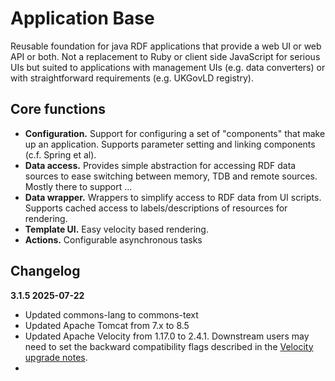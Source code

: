 # Application Base

Reusable foundation for java RDF applications that provide a web UI or web API or both. Not a replacement to Ruby or client side JavaScript for serious UIs but suited to applications with management UIs (e.g. data converters) or with straightforward requirements (e.g. UKGovLD registry).

## Core functions

   * **Configuration.** Support for configuring a set of "components" that make up an application. Supports parameter setting and linking components (c.f. Spring et al).
   * **Data access.**   Provides simple abstraction for accessing RDF data sources to ease switching between memory, TDB and remote sources. Mostly there to support ...
   * **Data wrapper.**  Wrappers to simplify access to RDF data from UI scripts. Supports cached access to labels/descriptions of resources for rendering.
   * **Template UI.**   Easy velocity based rendering. 
   * **Actions.**       Configurable asynchronous tasks

## Changelog

**3.1.5 2025-07-22**
   * Updated commons-lang to commons-text
   * Updated Apache Tomcat from 7.x to 8.5
   * Updated Apache Velocity from 1.17.0 to 2.4.1. Downstream users may need to set the backward compatibility flags described in the [Velocity upgrade notes](https://velocity.apache.org/engine/2.4.1/upgrading.html#upgrading-from-velocity-17-to-velocity-20).
   * 